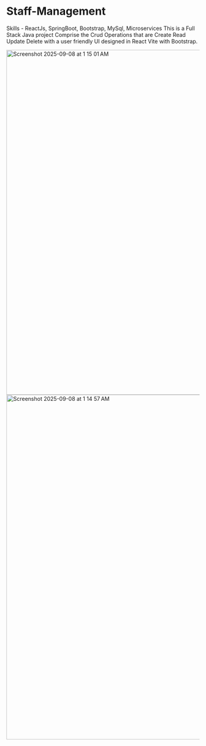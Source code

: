 # Staff-Management
Skills - ReactJs, SpringBoot, Bootstrap, MySql, Microservices
This is a Full Stack Java project Comprise the Crud Operations that are Create Read Update Delete with a user friendly UI designed in React Vite with Bootstrap.

<img width="1440" height="900" alt="Screenshot 2025-09-08 at 1 15 01 AM" src="https://github.com/user-attachments/assets/571c31f3-a244-44c2-bc9f-7ff5ea5617e4" />
<img width="1440" height="900" alt="Screenshot 2025-09-08 at 1 14 57 AM" src="https://github.com/user-attachments/assets/1733034c-34a8-41ba-8378-ecaf2095eca3" />
